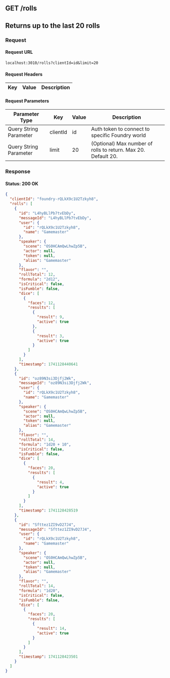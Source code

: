 ## **GET** /rolls

## Returns up to the last 20 rolls

### Request

#### Request URL

```
localhost:3010/rolls?clientId=id&limit=20
```

#### Request Headers

| Key | Value | Description |
| --- | ----- | ----------- |

#### Request Parameters

| Parameter Type | Key | Value | Description |
| -------------- | --- | ----- | ----------- |
| Query String Parameter | clientId | id | Auth token to connect to specific Foundry world |
| Query String Parameter | limit | 20 | (Optional) Max number of rolls to return. Max 20. Default 20. |

### Response

#### Status: 200 OK

```json
{
  "clientId": "foundry-rQLkX9c1U2Tzkyh8",
  "rolls": [
    {
      "id": "L4hyBLlPb7tvEbDy",
      "messageId": "L4hyBLlPb7tvEbDy",
      "user": {
        "id": "rQLkX9c1U2Tzkyh8",
        "name": "Gamemaster"
      },
      "speaker": {
        "scene": "OS0HCAmQwLhwZp5B",
        "actor": null,
        "token": null,
        "alias": "Gamemaster"
      },
      "flavor": "",
      "rollTotal": 12,
      "formula": "2d12",
      "isCritical": false,
      "isFumble": false,
      "dice": [
        {
          "faces": 12,
          "results": [
            {
              "result": 9,
              "active": true
            },
            {
              "result": 3,
              "active": true
            }
          ]
        }
      ],
      "timestamp": 1741128440641
    },
    {
      "id": "oz89N3si3Djfj2Wk",
      "messageId": "oz89N3si3Djfj2Wk",
      "user": {
        "id": "rQLkX9c1U2Tzkyh8",
        "name": "Gamemaster"
      },
      "speaker": {
        "scene": "OS0HCAmQwLhwZp5B",
        "actor": null,
        "token": null,
        "alias": "Gamemaster"
      },
      "flavor": "",
      "rollTotal": 14,
      "formula": "1d20 + 10",
      "isCritical": false,
      "isFumble": false,
      "dice": [
        {
          "faces": 20,
          "results": [
            {
              "result": 4,
              "active": true
            }
          ]
        }
      ],
      "timestamp": 1741128428519
    },
    {
      "id": "Sfttez1ZI9vD27J4",
      "messageId": "Sfttez1ZI9vD27J4",
      "user": {
        "id": "rQLkX9c1U2Tzkyh8",
        "name": "Gamemaster"
      },
      "speaker": {
        "scene": "OS0HCAmQwLhwZp5B",
        "actor": null,
        "token": null,
        "alias": "Gamemaster"
      },
      "flavor": "",
      "rollTotal": 14,
      "formula": "1d20",
      "isCritical": false,
      "isFumble": false,
      "dice": [
        {
          "faces": 20,
          "results": [
            {
              "result": 14,
              "active": true
            }
          ]
        }
      ],
      "timestamp": 1741128423501
    }
  ]
}
```


